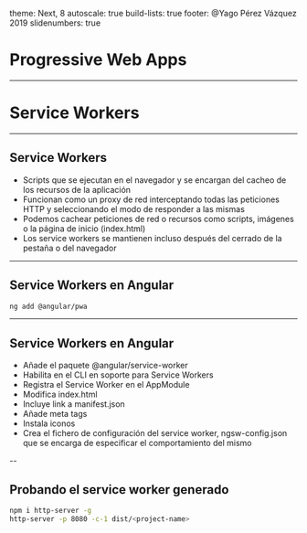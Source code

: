 theme: Next, 8
autoscale: true
build-lists: true
footer: @Yago Pérez Vázquez 2019
slidenumbers: true

# Progressive Web Apps

---

# Service Workers

---

## Service Workers

- Scripts que se ejecutan en el navegador y se encargan del cacheo de los recursos de la aplicación
- Funcionan como un proxy de red interceptando todas las peticiones HTTP y seleccionando el modo de responder a las mismas
- Podemos cachear peticiones de red o recursos como scripts, imágenes o la página de inicio (index.html)
- Los service workers se mantienen incluso después del cerrado de la pestaña o del navegador

---

## Service Workers en Angular

```bash
ng add @angular/pwa
```

---

## Service Workers en Angular

- Añade el paquete @angular/service-worker
- Habilita en el CLI en soporte para Service Workers
- Registra el Service Worker en el AppModule
- Modifica index.html
- Incluye link a manifest.json
- Añade meta tags
- Instala iconos
- Crea el fichero de configuración del service worker,  ngsw-config.json que se encarga de especificar el comportamiento del mismo

--

## Probando el service worker generado

```bash
npm i http-server -g
http-server -p 8080 -c-1 dist/<project-name>
```
